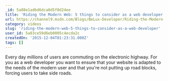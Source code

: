 ```yaml
---
_id: 5a88e1adbd6dca0d5f0d24ee
title: 'Riding the Modern Web: 5 things to consider as a web developer'
url: https://channel9.msdn.com/Blogs/BeLux-Developer/Riding-the-Modern-Web-5-things-to-consider-as-a-web-developer?wt.mc_id=DX_12902&MC=MSAzure&MC=VStudio&MC=WebDev&MC=SQL
category: videos
slug: 'riding-the-modern-web-5-things-to-consider-as-a-web-developer'
user_id: 5a83ce59d6eb0005c4ecda2c
createdOn: '2015-12-04T01:23:31.000Z'
tags: []
---
```


Every day millions of users are commuting on the electronic highway. For you as a web developer you want to ensure that your website is adapted to the needs of the modern user and that you're not putting up road blocks, forcing users to take side roads.
